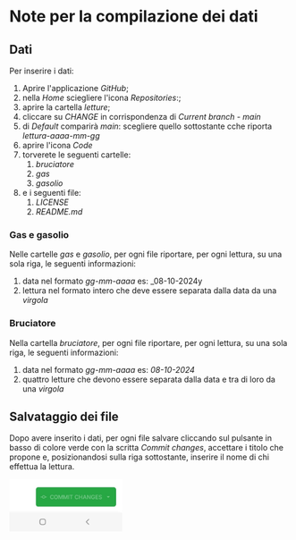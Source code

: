 # Note per la compilazione dei dati

## Dati
Per inserire i dati:
1. Aprire l'applicazione _GitHub_;
2. nella _Home_ sciegliere l'icona _Repositories_:;
3. aprire la cartella _letture_;
4. cliccare su _CHANGE_ in corrispondenza di _Current branch - main_
5. di _Default_ comparirà _main_: scegliere quello sottostante cche riporta _lettura-aaaa-mm-gg_
6. aprire l'icona _Code_
7. torverete le seguenti cartelle:
    1. _bruciatore_
    2. _gas_
    3. _gasolio_
8. e i seguenti file:
    1. _LICENSE_
    2. _README.md_

### Gas e gasolio
Nelle cartelle _gas_ e _gasolio_, per ogni file riportare, per ogni lettura, su una sola riga, le seguenti informazioni:
1. data nel formato _gg-mm-aaaa_ es: _08-10-2024y
2. lettura nel formato intero che deve essere separata dalla data da una _virgola_

### Bruciatore
Nella cartella _bruciatore_, per ogni file riportare, per ogni lettura, su una sola riga, le seguenti informazioni:
1. data nel formato _gg-mm-aaaa_ es: _08-10-2024_
2. quattro letture che devono essere separata dalla data e tra di loro da una _virgola_

## Salvataggio dei file
Dopo avere inserito i dati, per ogni file salvare cliccando sul pulsante in basso di colore verde con la scritta _Commit changes_, accettare i titolo che propone e, posizionandosi sulla riga sottostante, inserire il nome di chi effettua la lettura.



<img src="servizio/immagini/Screenshot_20241009-132329_GitHub.jpg" width="40%">
